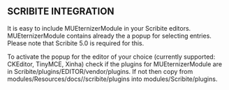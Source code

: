 SCRIBITE INTEGRATION
--------------------

It is easy to include MUEternizerModule in your Scribite editors.
MUEternizerModule contains already the a popup for selecting entries.
Please note that Scribite 5.0 is required for this.

To activate the popup for the editor of your choice (currently supported: CKEditor, TinyMCE, Xinha)
check if the plugins for MUEternizerModule are in Scribite/plugins/EDITOR/vendor/plugins.
If not then copy from
    modules/Resources/docs//scribite/plugins into modules/Scribite/plugins.
